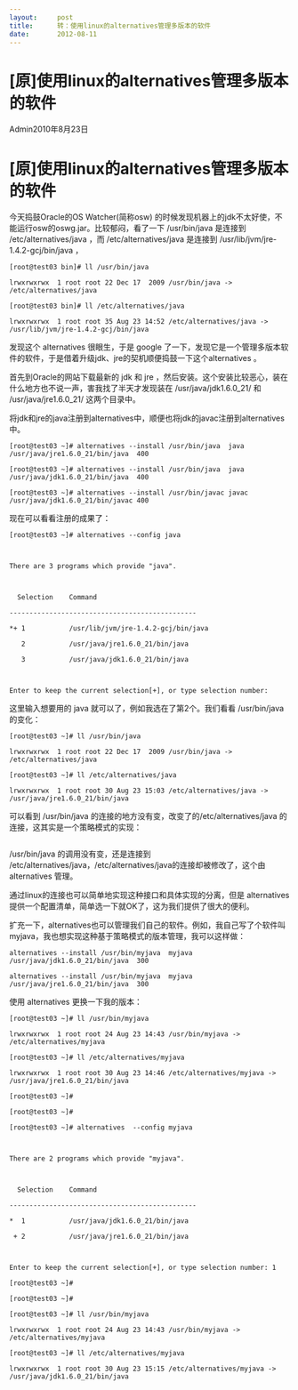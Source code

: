 ```yaml
---
layout:     post
title:      转：使用linux的alternatives管理多版本的软件
date:       2012-08-11
---
```

# [原]使用linux的alternatives管理多版本的软件

Admin2010年8月23日

# [原]使用linux的alternatives管理多版本的软件

今天捣鼓Oracle的OS Watcher(简称osw) 的时候发现机器上的jdk不太好使，不能运行osw的oswg.jar。比较郁闷，看了一下 /usr/bin/java 是连接到 /etc/alternatives/java ，而 /etc/alternatives/java 是连接到 /usr/lib/jvm/jre-1.4.2-gcj/bin/java ，

```
[root@test03 bin]# ll /usr/bin/java

lrwxrwxrwx  1 root root 22 Dec 17  2009 /usr/bin/java -> /etc/alternatives/java

[root@test03 bin]# ll /etc/alternatives/java

lrwxrwxrwx  1 root root 35 Aug 23 14:52 /etc/alternatives/java -> /usr/lib/jvm/jre-1.4.2-gcj/bin/java
```

发现这个 alternatives 很眼生，于是 google 了一下，发现它是一个管理多版本软件的软件，于是借着升级jdk、jre的契机顺便捣鼓一下这个alternatives 。

首先到Oracle的网站下载最新的 jdk 和 jre ，然后安装。这个安装比较恶心，装在什么地方也不说一声，害我找了半天才发现装在 /usr/java/jdk1.6.0_21/ 和 /usr/java/jre1.6.0_21/ 这两个目录中。

将jdk和jre的java注册到alternatives中，顺便也将jdk的javac注册到alternatives中。

```
[root@test03 ~]# alternatives --install /usr/bin/java  java  /usr/java/jre1.6.0_21/bin/java  400

[root@test03 ~]# alternatives --install /usr/bin/java  java  /usr/java/jdk1.6.0_21/bin/java  400

[root@test03 ~]# alternatives --install /usr/bin/javac javac /usr/java/jdk1.6.0_21/bin/javac 400
```

现在可以看看注册的成果了：

```
[root@test03 ~]# alternatives --config java



There are 3 programs which provide "java".



  Selection    Command

-----------------------------------------------

*+ 1           /usr/lib/jvm/jre-1.4.2-gcj/bin/java

   2           /usr/java/jre1.6.0_21/bin/java

   3           /usr/java/jdk1.6.0_21/bin/java



Enter to keep the current selection[+], or type selection number: 
```

这里输入想要用的 java 就可以了，例如我选在了第2个。我们看看 /usr/bin/java的变化：

```
[root@test03 ~]# ll /usr/bin/java

lrwxrwxrwx  1 root root 22 Dec 17  2009 /usr/bin/java -> /etc/alternatives/java

[root@test03 ~]# ll /etc/alternatives/java

lrwxrwxrwx  1 root root 30 Aug 23 15:03 /etc/alternatives/java -> /usr/java/jre1.6.0_21/bin/java
```

可以看到 /usr/bin/java 的连接的地方没有变，改变了的/etc/alternatives/java 的连接，这其实是一个策略模式的实现：

<img src="http://pic.cnthub.com/NewsPic//M0/S437/437324CB-0.jpg" alt="" /> 

/usr/bin/java 的调用没有变，还是连接到 /etc/alternatives/java，/etc/alternatives/java的连接却被修改了，这个由 alternatives 管理。

通过linux的连接也可以简单地实现这种接口和具体实现的分离，但是 alternatives 提供一个配置清单，简单选一下就OK了，这为我们提供了很大的便利。

扩充一下，alternatives也可以管理我们自己的软件。例如，我自己写了个软件叫myjava，我也想实现这种基于策略模式的版本管理，我可以这样做：

```
alternatives --install /usr/bin/myjava  myjava  /usr/java/jdk1.6.0_21/bin/java  300

alternatives --install /usr/bin/myjava  myjava  /usr/java/jre1.6.0_21/bin/java  300
```

使用 alternatives  更换一下我的版本：

```
[root@test03 ~]# ll /usr/bin/myjava

lrwxrwxrwx  1 root root 24 Aug 23 14:43 /usr/bin/myjava -> /etc/alternatives/myjava

[root@test03 ~]# ll /etc/alternatives/myjava 

lrwxrwxrwx  1 root root 30 Aug 23 14:46 /etc/alternatives/myjava -> /usr/java/jre1.6.0_21/bin/java

[root@test03 ~]# 

[root@test03 ~]# 

[root@test03 ~]# alternatives  --config myjava



There are 2 programs which provide "myjava".



  Selection    Command

-----------------------------------------------

*  1           /usr/java/jdk1.6.0_21/bin/java

 + 2           /usr/java/jre1.6.0_21/bin/java



Enter to keep the current selection[+], or type selection number: 1

[root@test03 ~]# 

[root@test03 ~]# 

[root@test03 ~]# ll /usr/bin/myjava

lrwxrwxrwx  1 root root 24 Aug 23 14:43 /usr/bin/myjava -> /etc/alternatives/myjava

[root@test03 ~]# ll /etc/alternatives/myjava 

lrwxrwxrwx  1 root root 30 Aug 23 15:15 /etc/alternatives/myjava -> /usr/java/jdk1.6.0_21/bin/java
```
